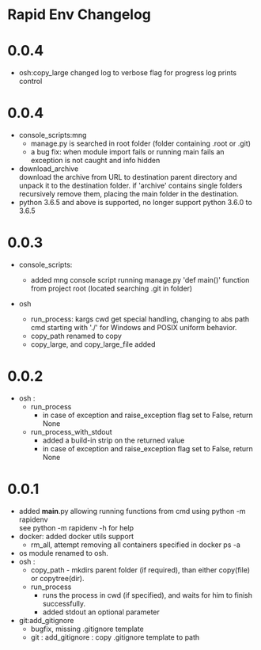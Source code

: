 # Rapid Env Changelog

# 0.0.4
- osh:copy_large changed log to verbose flag for progress log prints control
# 0.0.4
- console_scripts:mng 
    - manage.py is searched in root folder (folder containing .root or .git)
    - a bug fix: when module import fails or running main fails an exception is not caught and info hidden 
- download_archive  
  download the archive from URL to destination parent directory and unpack it to the destination folder.
  if 'archive' contains single folders recursively remove them, placing the main folder in the destination.
- python 3.6.5 and above is supported, no longer support python 3.6.0 to 3.6.5

# 0.0.3 
- console_scripts:
    - added mng console script running manage.py 'def main()' function from project root (located searching .git in folder)   

- osh
    - run_process: kargs cwd get special handling, changing to abs path cmd starting with './' for Windows and POSIX uniform behavior.
    - copy_path renamed to copy
    - copy_large, and copy_large_file added

# 0.0.2
- osh : 
    - run_process 
        - in case of exception and raise_exception flag set to False, return None 
    - run_process_with_stdout 
        - added a build-in strip on the returned value
        - in case of exception and raise_exception flag set to False, return None 

# 0.0.1
- added __main__.py allowing running functions from cmd using python -m rapidenv  
  see python -m rapidenv -h for help
- docker: added docker utils support
    - rm_all, attempt removing all containers specified in docker ps -a 
- os module renamed to osh.
- osh :  
    - copy_path - mkdirs parent folder (if required), than either copy(file) or copytree(dir).
    - run_process 
        - runs the process in cwd (if specified), and waits for him to finish successfully.
        - added stdout an optional parameter
- git:add_gitignore 
    - bugfix, missing .gitignore template
    - git : add_gitignore : copy .gitignore template to path
